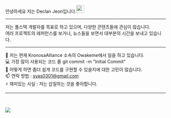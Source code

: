 안녕하세요 저는 Declan Jeon입니다.<img width="25" src="https://user-images.githubusercontent.com/1303154/88677602-1635ba80-d120-11ea-84d8-d263ba5fc3c0.gif"></img><br/>
<hr/>
저는 풀스택 개발자를 목표로 하고 있으며, 다양한 콘텐츠들에 관심이 많습니다.<br/>
여러 프로젝트의 레퍼런스를 보거나, 뉴스들을 보면서 대부분의 시간을 보내고 있습니다.<br/>

<hr style="border:0.1 solid red;"/>

🔭 저는 현재 KronosaAlliance 소속의 Owakeme에서 일을 하고 있습니다.<br/>
💻 가장 많이 사용되는 코드 줄 git commit -m "Initial Commit"<br/>
🤔 어떻게 하면 좀더 쉽게 코드를 구현할 수 있을지에 대한 고민이 많습니다.<br/>
📫 연락 방법 : syas0301@gmail.com<br/>
⚡ 재미있는 사실 : 저는 삽질하는 것을 좋아합니다.<br/>

<hr><br/>

<a href="https://www.instagram.com/acstoryhd/" target="_blank"><img src="https://www.google.com/search?q=instagram&sxsrf=ALeKk02e1lGmhvQ9Tjwqvh8yloFBuHZInQ:1625324856624&tbm=isch&source=iu&ictx=1&fir=3z2tvovRuCJAcM%252C6q-0439Ni8arxM%252C_&vet=1&usg=AI4_-kRmoajUeINMCAbrgwql9Vuw28Q-lA&sa=X&ved=2ahUKEwio1-T1lsfxAhWzyYsBHSGMCs8Q_h16BAgmEAE#imgrc=3z2tvovRuCJAcM"></img></a>
